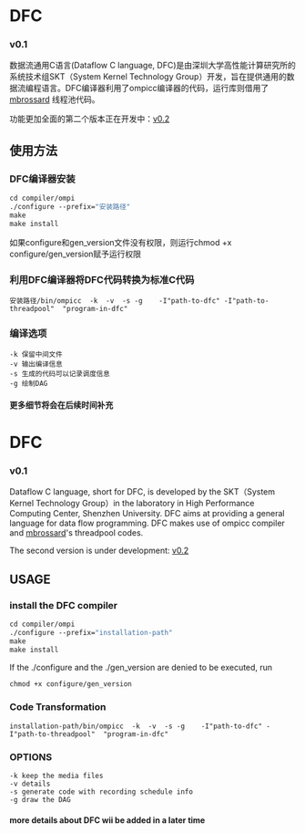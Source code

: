 # DFC

### **v0.1**

数据流通用C语言(Dataflow C language, DFC)是由深圳大学高性能计算研究所的系统技术组SKT（System Kernel Technology Group）开发，旨在提供通用的数据流编程语言。DFC编译器利用了ompicc编译器的代码，运行库则借用了[mbrossard](https://github.com/mbrossard/threadpool.git) 线程池代码。

功能更加全面的第二个版本正在开发中：[v0.2](https://github.com/luoszu/DFC-0.2.git)



## 使用方法
### DFC编译器安装
```makefile
cd compiler/ompi
./configure --prefix="安装路径"
make
make install
```
如果configure和gen_version文件没有权限，则运行chmod +x configure/gen_version赋予运行权限

### 利用DFC编译器将DFC代码转换为标准C代码
```
安装路径/bin/ompicc  -k  -v  -s -g    -I"path-to-dfc" -I"path-to-threadpool"  "program-in-dfc"
```

### 编译选项
```
-k 保留中间文件
-v 输出编译信息
-s 生成的代码可以记录调度信息
-g 绘制DAG
```

#### 更多细节将会在后续时间补充

# DFC

### **v0.1**

Dataflow C language,  short for DFC, is developed by the SKT（System Kernel Technology Group）in the laboratory in High Performance Computing Center, Shenzhen University. DFC aims at providing a general language for data flow programming. DFC  makes use of ompicc compiler and [mbrossard](https://github.com/mbrossard/threadpool.git)'s threadpool codes.

The second version is under development: [v0.2](https://github.com/luoszu/DFC-0.2.git)

## USAGE
### install the DFC compiler
```makefile
cd compiler/ompi
./configure --prefix="installation-path"
make
make install
```
If the ./configure and the ./gen_version are denied to be executed, run
```makefile
chmod +x configure/gen_version
```
### Code  Transformation
```
installation-path/bin/ompicc  -k  -v  -s -g    -I"path-to-dfc" -I"path-to-threadpool"  "program-in-dfc"
```
### OPTIONS
```
-k keep the media files
-v details
-s generate code with recording schedule info
-g draw the DAG
```

#### more details about DFC wii be added in a later time
